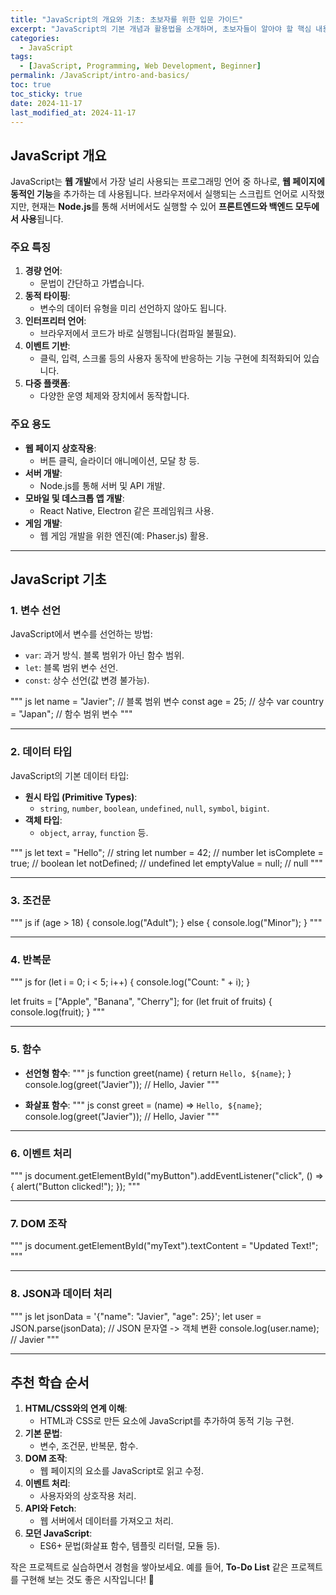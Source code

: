 ```yaml
---
title: "JavaScript의 개요와 기초: 초보자를 위한 입문 가이드"
excerpt: "JavaScript의 기본 개념과 활용법을 소개하며, 초보자들이 알아야 할 핵심 내용을 정리합니다."
categories:
  - JavaScript
tags:
  - [JavaScript, Programming, Web Development, Beginner]
permalink: /JavaScript/intro-and-basics/
toc: true
toc_sticky: true
date: 2024-11-17
last_modified_at: 2024-11-17
---
```


## JavaScript 개요

JavaScript는 **웹 개발**에서 가장 널리 사용되는 프로그래밍 언어 중 하나로, **웹 페이지에 동적인 기능**을 추가하는 데 사용됩니다. 브라우저에서 실행되는 스크립트 언어로 시작했지만, 현재는 **Node.js**를 통해 서버에서도 실행할 수 있어 **프론트엔드와 백엔드 모두에서 사용**됩니다.

### 주요 특징
1. **경량 언어**:
   - 문법이 간단하고 가볍습니다.
2. **동적 타이핑**:
   - 변수의 데이터 유형을 미리 선언하지 않아도 됩니다.
3. **인터프리터 언어**:
   - 브라우저에서 코드가 바로 실행됩니다(컴파일 불필요).
4. **이벤트 기반**:
   - 클릭, 입력, 스크롤 등의 사용자 동작에 반응하는 기능 구현에 최적화되어 있습니다.
5. **다중 플랫폼**:
   - 다양한 운영 체제와 장치에서 동작합니다.

### 주요 용도
- **웹 페이지 상호작용**:
  - 버튼 클릭, 슬라이더 애니메이션, 모달 창 등.
- **서버 개발**:
  - Node.js를 통해 서버 및 API 개발.
- **모바일 및 데스크톱 앱 개발**:
  - React Native, Electron 같은 프레임워크 사용.
- **게임 개발**:
  - 웹 게임 개발을 위한 엔진(예: Phaser.js) 활용.

---

## JavaScript 기초

### 1. 변수 선언
JavaScript에서 변수를 선언하는 방법:
- `var`: 과거 방식. 블록 범위가 아닌 함수 범위.
- `let`: 블록 범위 변수 선언.
- `const`: 상수 선언(값 변경 불가능).

"""
js
let name = "Javier"; // 블록 범위 변수
const age = 25;      // 상수
var country = "Japan"; // 함수 범위 변수
"""

---

### 2. 데이터 타입
JavaScript의 기본 데이터 타입:
- **원시 타입 (Primitive Types)**:
  - `string`, `number`, `boolean`, `undefined`, `null`, `symbol`, `bigint`.
- **객체 타입**:
  - `object`, `array`, `function` 등.

"""
js
let text = "Hello";       // string
let number = 42;          // number
let isComplete = true;    // boolean
let notDefined;           // undefined
let emptyValue = null;    // null
"""

---

### 3. 조건문
"""
js
if (age > 18) {
  console.log("Adult");
} else {
  console.log("Minor");
}
"""

---

### 4. 반복문
"""
js
for (let i = 0; i < 5; i++) {
  console.log("Count: " + i);
}

let fruits = ["Apple", "Banana", "Cherry"];
for (let fruit of fruits) {
  console.log(fruit);
}
"""

---

### 5. 함수
- **선언형 함수**:
"""
js
function greet(name) {
  return `Hello, ${name}`;
}
console.log(greet("Javier")); // Hello, Javier
"""

- **화살표 함수**:
"""
js
const greet = (name) => `Hello, ${name}`;
console.log(greet("Javier")); // Hello, Javier
"""

---

### 6. 이벤트 처리
"""
js
document.getElementById("myButton").addEventListener("click", () => {
  alert("Button clicked!");
});
"""

---

### 7. DOM 조작
"""
js
document.getElementById("myText").textContent = "Updated Text!";
"""

---

### 8. JSON과 데이터 처리
"""
js
let jsonData = '{"name": "Javier", "age": 25}';
let user = JSON.parse(jsonData); // JSON 문자열 -> 객체 변환
console.log(user.name); // Javier
"""

---

## 추천 학습 순서
1. **HTML/CSS와의 연계 이해**:
   - HTML과 CSS로 만든 요소에 JavaScript를 추가하여 동적 기능 구현.
2. **기본 문법**:
   - 변수, 조건문, 반복문, 함수.
3. **DOM 조작**:
   - 웹 페이지의 요소를 JavaScript로 읽고 수정.
4. **이벤트 처리**:
   - 사용자와의 상호작용 처리.
5. **API와 Fetch**:
   - 웹 서버에서 데이터를 가져오고 처리.
6. **모던 JavaScript**:
   - ES6+ 문법(화살표 함수, 템플릿 리터럴, 모듈 등).

작은 프로젝트로 실습하면서 경험을 쌓아보세요. 예를 들어, **To-Do List** 같은 프로젝트를 구현해 보는 것도 좋은 시작입니다! 🚀
